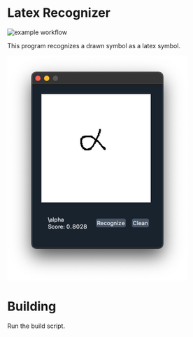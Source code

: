 # Latex Recognizer
![example workflow](https://github.com/CapBlood/latex-recognizer/actions/workflows/workflow.yml/badge.svg)

This program recognizes a drawn symbol as a latex symbol.

![Alt text](./examples/example.png)

# Building
Run the build script.
